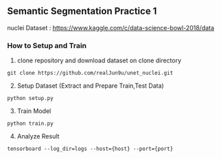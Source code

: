 ## Semantic Segmentation Practice 1
nuclei Dataset : https://www.kaggle.com/c/data-science-bowl-2018/data
### How to Setup and Train
1. clone repository and download dataset on clone directory
```
git clone https://github.com/realJun9u/unet_nuclei.git
```
2. Setup Dataset (Extract and Prepare Train,Test Data)
```
python setup.py
```
3. Train Model
```
python train.py
```
4. Analyze Result
```
tensorboard --log_dir=logs --host={host} --port={port}
```

